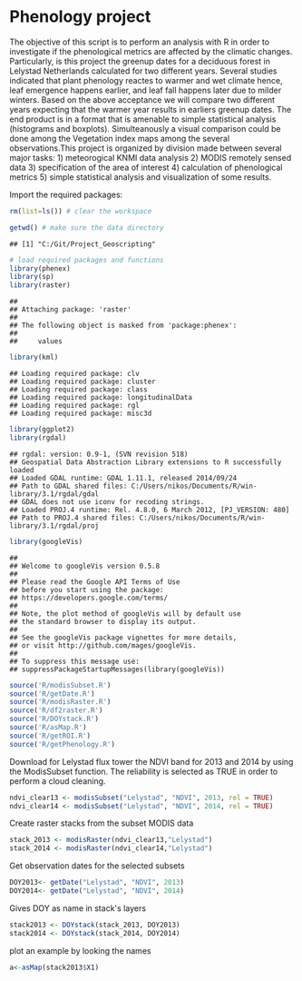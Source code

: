 Phenology project
========================================================

The objective of this script is to perform an analysis with R in order to investigate if the phenological metrics are affected by the climatic changes. Particularly, is this project the greenup dates for a deciduous forest in Lelystad Netherlands calculated for two different years. Several studies indicated that plant phenology reactes to warmer and wet climate hence, leaf emergence happens earlier, and leaf fall happens later due to milder winters. Based on the above acceptance we will compare two different years expecting that the warmer year results in earliers greenup dates. The end product is in a format that is amenable to simple statistical analysis (histograms and boxplots). Simulteanously a visual comparison could be done among the Vegetation index maps among the several observations.This project is organized by division made between several major tasks: 1) meteorogical KNMI data analysis 2) MODIS remotely sensed data 3) specification of the area of interest 4) calculation of phenological metrics 5) simple statistical analysis and visualization of some results.

Import the required packages:

```r
rm(list=ls()) # clear the workspace

getwd() # make sure the data directory
```

```
## [1] "C:/Git/Project_Geoscripting"
```

```r
# load required packages and functions
library(phenex)
library(sp)
library(raster)
```

```
## 
## Attaching package: 'raster'
## 
## The following object is masked from 'package:phenex':
## 
##     values
```

```r
library(kml)
```

```
## Loading required package: clv
## Loading required package: cluster
## Loading required package: class
## Loading required package: longitudinalData
## Loading required package: rgl
## Loading required package: misc3d
```

```r
library(ggplot2)
library(rgdal)
```

```
## rgdal: version: 0.9-1, (SVN revision 518)
## Geospatial Data Abstraction Library extensions to R successfully loaded
## Loaded GDAL runtime: GDAL 1.11.1, released 2014/09/24
## Path to GDAL shared files: C:/Users/nikos/Documents/R/win-library/3.1/rgdal/gdal
## GDAL does not use iconv for recoding strings.
## Loaded PROJ.4 runtime: Rel. 4.8.0, 6 March 2012, [PJ_VERSION: 480]
## Path to PROJ.4 shared files: C:/Users/nikos/Documents/R/win-library/3.1/rgdal/proj
```

```r
library(googleVis)
```

```
## 
## Welcome to googleVis version 0.5.8
## 
## Please read the Google API Terms of Use
## before you start using the package:
## https://developers.google.com/terms/
## 
## Note, the plot method of googleVis will by default use
## the standard browser to display its output.
## 
## See the googleVis package vignettes for more details,
## or visit http://github.com/mages/googleVis.
## 
## To suppress this message use:
## suppressPackageStartupMessages(library(googleVis))
```

```r
source('R/modisSubset.R')
source('R/getDate.R')
source('R/modisRaster.R')
source('R/df2raster.R')
source('R/DOYstack.R')
source('R/asMap.R')
source('R/getROI.R')
source('R/getPhenology.R')
```

Download for Lelystad flux tower the NDVI band for 2013 and 2014 by using the  ModisSubset function. The reliability is selected as TRUE in order to perform a cloud  cleaning.


```r
ndvi_clear13 <- modisSubset("Lelystad", "NDVI", 2013, rel = TRUE) 
ndvi_clear14 <- modisSubset("Lelystad", "NDVI", 2014, rel = TRUE) 
```

Create raster stacks from the subset MODIS data

```r
stack_2013 <- modisRaster(ndvi_clear13,"Lelystad")
stack_2014 <- modisRaster(ndvi_clear14,"Lelystad")
```

Get observation dates for the selected subsets

```r
DOY2013<- getDate("Lelystad", "NDVI", 2013)
DOY2014<- getDate("Lelystad", "NDVI", 2014)
```

Gives DOY as name in stack's layers

```r
stack2013 <- DOYstack(stack_2013, DOY2013)
stack2014 <- DOYstack(stack_2014, DOY2014)
```

plot an example by looking the names

```r
a<-asMap(stack2013$X1)
```

